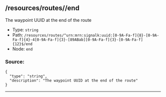 ## /resources/routes/<RegExp>/end

The waypoint UUID at the end of the route

* Type: `string`
* Path: `/resources/routes/^urn:mrn:signalk:uuid:[0-9A-Fa-f]{8}-[0-9A-Fa-f]{4}-4[0-9A-Fa-f]{3}-[89ABab][0-9A-Fa-f]{3}-[0-9A-Fa-f]{12}$/end`
* Node: `end`

### Source:
```
{
  "type": "string",
  "description": "The waypoint UUID at the end of the route"
}
```

---
